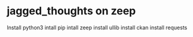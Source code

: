 # jagged_thoughts on zeep

Install python3
intall pip
intall zeep
install ullib
install ckan
install requests